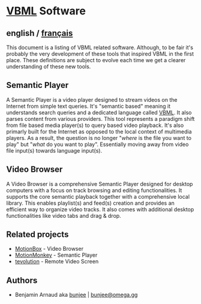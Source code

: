 # [VBML](README.md) Software

## english / [français](fr/software.md)

This document is a listing of VBML related software. Although, to be fair it's probably the very
development of these tools that inspired VBML in the first place. These definitions are subject to
evolve each time we get a clearer understanding of these new tools.

## Semantic Player

A Semantic Player is a video player designed to stream videos on the Internet from simple text
queries. It's "semantic based" meaning it understands search queries and a dedicated language
called [VBML](https://github.com/omega-gg/VBML). It also parses content from various providers.
This tool represents a paradigm shift from file based media player(s) to query based video
playback. It's also primarly built for the Internet as opposed to the local context of multimedia
players. As a result, the question is no longer "*where* is the file you want to play" but "*what*
do you want to play". Essentially moving away from video file input(s) towards language input(s).

## Video Browser

A Video Browser is a comprehensive Semantic Player designed for desktop computers with a focus on
track browsing and editing functionalities. It supports the core semantic playback together with a
comprehensive local library. This enables playlist(s) and feed(s) creation and provides an
efficient way to organize video tracks. It also comes with additional desktop functionalities like
video tabs and drag & drop.

## Related projects

- [MotionBox](https://omega.gg/MotionBox/sources) - Video Browser
- [MotionMonkey](https://omega.gg/MotionMonkey) - Semantic Player
- [tevolution](https://omega.gg/tevolution) - Remote Video Screen

## Authors

- Benjamin Arnaud aka [bunjee](https://bunjee.me) | <bunjee@omega.gg>
